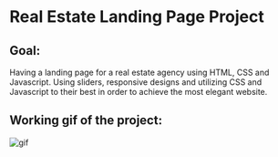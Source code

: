 <h1> Real Estate Landing Page Project</h1>

<h2> Goal:</h2>

Having a landing page for a real estate agency using HTML, CSS and Javascript. Using sliders, responsive designs and utilizing CSS and Javascript to their best in order to achieve the most elegant website.

<h2> Working gif of the project:</h2>

![gif](working.gif)
